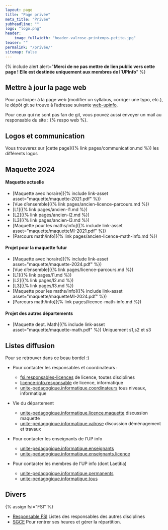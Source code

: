 ```yaml
---
layout: page
title: "Page privée"
meta_title: "Privée"
subheadline: ""
logo: "logo.png"
header:
    image_fullwidth: "header-valrose-printemps-petite.jpg"
teaser: ""
permalink: "/privée/"
sitemap: false
---
```


{% include alert alert="<b>Merci de ne pas mettre de lien public vers
cette page ! Elle est destinée uniquement aux membres de l’UPInfo</b>"
%}
## Mettre à jour la page web

Pour participer à la page web (modifier un syllabus, corriger une
typo, etc.), le dépôt git se trouve à l’adresse suivante
[web-upinfo](https://github.com/obaldellon/web-upinfo).

Pour ceux qui ne sont pas fan de git, vous pouvez aussi envoyer un
mail au responsable du site : {% respo web %}.

## Logos et communication

Vous trouverez sur [cette page]({% link pages/communication.md %}) les différents logos

## Maquette 2024 ##

#### Maquette actuelle ####

- [Maquette avec horaire]({% include link-asset asset="maquette/maquette-2021.pdf" %})
- [Vue d’ensemble]({% link pages/ancien-licence-parcours.md %})
- [L1]({% link pages/ancien-l1.md %})
- [L2]({% link pages/ancien-l2.md %})
- [L3]({% link pages/ancien-l3.md %})
- [Maquette pour les maths/info]({% include link-asset asset="maquette/maquetteMI-2021.pdf" %})
- [Parcours math/info]({% link pages/ancien-licence-math-info.md %})


#### Projet pour la maquette futur ####

- [Maquette avec horaire]({% include link-asset asset="maquette/maquette-2024.pdf" %})
- [Vue d’ensemble]({% link pages/licence-parcours.md %})
- [L1]({% link pages/l1.md %})
- [L2]({% link pages/l2.md %})
- [L3]({% link pages/l3.md %})
- [Maquette pour les maths/info]({% include link-asset asset="maquette/maquetteMI-2024.pdf" %})
- [Parcours math/info]({% link pages/licence-math-info.md %})

#### Projet des autres départements  ####
- [Maquette dept. Math]({% include link-asset asset="maquette/maquette-math.pdf" %}) Uniquement s1,s2 et s3

## Listes diffusion ##
Pour se retrouver dans ce beau bordel :)

- Pour contacter les responsables et coordinateurs :
  + [fsi.responsables-licences](https://listes.univ-cotedazur.fr/sympa/info/fsi.responsables-licences) de licence, toutes disciplines
  + [licence-info.responsable](https://listes.univ-cotedazur.fr/sympa/info/licence-info.responsable) de licence, informatique
  + [unite-pedagogique.informatique.coordinateurs](https://listes.univ-cotedazur.fr/sympa/info/unite-pedagogique.informatique.coordinateurs) tous niveaux, informatique

- Vie du département
  + [unite-pedagogique.informatique.licence.maquette](https://listes.univ-cotedazur.fr/sympa/info/unite-pedagogique.informatique.licence.maquette) discussion maquette
  + [unite-pedagogique.informatique.valrose](https://listes.univ-cotedazur.fr/sympa/info/unite-pedagogique.informatique.valrose) discussion déménagement et travaux

- Pour contacter les enseignants de l’UP info
  + [unite-pedagogique.informatique.enseignants](https://listes.univ-cotedazur.fr/sympa/info/unite-pedagogique.informatique.enseignants)
  + [unite-pedagogique.informatique.enseignants.licence](https://listes.univ-cotedazur.fr/sympa/info/unite-pedagogique.informatique.enseignants.licence)

- Pour contacter les membres de l’UP info (dont Laetitia)
  + [unite-pedagogique.informatique.permanents](https://listes.univ-cotedazur.fr/sympa/info/unite-pedagogique.informatique.permanents)
  + [unite-pedagogique.informatique.tous](https://listes.univ-cotedazur.fr/sympa/info/unite-pedagogique.informatique.tous)


## Divers ##
{% assign fsi="FSI" %}
- [Responsable FSI](https://www.i3s.unice.fr/~bernot/{{fsi}}/) Listes des responsables des autres disciplines
- [SGCE](https://sgce-test.univ-cotedazur.fr/) Pour rentrer ses heures et gérer la répartition.
